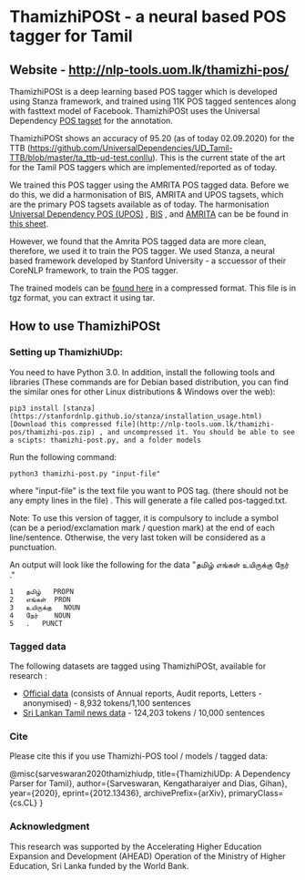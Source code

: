 # ThamizhiPOSt - a neural based POS tagger for Tamil
## Website - http://nlp-tools.uom.lk/thamizhi-pos/

ThamizhiPOSt is a deep learning based POS tagger which is developed using Stanza framework, and trained using 11K POS tagged sentences along with fasttext model of Facebook. ThamizhiPOSt uses the Universal Dependency [POS tagset](https://universaldependencies.org/u/pos/) for the annotation. 

ThamizhiPOSt shows an accuracy of 95.20 (as of today 02.09.2020) for the TTB (https://github.com/UniversalDependencies/UD_Tamil-TTB/blob/master/ta_ttb-ud-test.conllu). This is the current state of the art for the Tamil POS taggers which are implemented/reported as of today.

We trained this POS tagger using the AMRITA POS tagged data. Before we do this, we did a harmonisation of BIS, AMRITA and UPOS tagsets, which are the primary POS tagsets available as of today. 
The harmonisation [Universal Dependency POS (UPOS)](https://universaldependencies.org/u/pos/) , [BIS](http://nlp-tools.uom.lk/thamizhi-pos/documents/BIS-Standard.df) , and [AMRITA](https://www.amrita.edu/publication/tamil-pos-tagging-using-linear-programming) can be be found in [this sheet](https://docs.google.com/spreadsheets/u/1/d/1J7UbY1D_gOIL6EXMxrszMsBhuX-Ad6Mm3qt1xE5qdpY/edit?usp=drive_web&ouid=107409815654517250986). 

However, we found that the Amrita POS tagged data are more clean, therefore, we used it to train the POS tagger. We used Stanza, a neural based framework developed by Stanford University - a sccuessor of their CoreNLP framework, to train the POS tagger.

The trained models can be [found here](http://nlp-tools.uom.lk/thamizhi-pos/models/models) in a compressed format. This file is in tgz format, you can extract it using tar.

## How to use ThamizhiPOSt


### Setting up ThamizhiUDp:
You need to have Python 3.0. In addition, install the following tools and libraries (These commands are for Debian based distribution, you can find the similar ones for other Linux distributions & Windows over the web):
```
pip3 install [stanza](https://stanfordnlp.github.io/stanza/installation_usage.html)
[Download this compressed file](http://nlp-tools.uom.lk/thamizhi-pos/thamizhi-pos.zip) , and uncompressed it. You should be able to see a scipts: thamizhi-post.py, and a folder models
```
Run the following command:

```
python3 thamizhi-post.py "input-file"
```
where "input-file" is the text file you want to POS tag. (there should not be any empty lines in the file) . This will generate a file called pos-tagged.txt. 

Note: To use this version of tagger, it is compulsory to include a symbol (can be a period/exclamation mark / question mark) at the end of each line/sentence. Otherwise, the very last token will be considered as a punctuation. 

<!--
1. Download and install *Stanza*, as outlined here: https://stanfordnlp.github.io/stanza/installation_usage.html
2. Donwload [trained models](http://nlp-tools.uom.lk/thamizhi-pos/models/models), and place them in a folder called *models*
3. Insert your data to be POS tagged in a file called *sentence.txt*, and place it in the same level as the models folder
4. Download and place *print_upos.py*, along with *sentence.txt*
5. Execute the python script -  print_upos.py, output will be written to a file called *pos-tagged-sentence.txt*
-->

An output will look like the following for the data "தமிழ் எங்கள் உயிருக்கு நேர் ."
```
1	தமிழ்	PROPN
2	எங்கள்	PRON
3	உயிருக்கு	NOUN
4	நேர்	NOUN
5	.	PUNCT
```

### Tagged data

The following datasets are tagged using ThamizhiPOSt, available for research :
- [Official data](https://github.com/sarves/thamizhi-pos/tree/main/tagged-data) (consists of Annual reports, Audit reports, Letters - anonymised) - 8,932 tokens/1,100 sentences
- [Sri Lankan Tamil news data](https://github.com/sarves/thamizhi-pos/tree/main/tagged-data) - 124,203 tokens / 10,000 sentences

### Cite
Please cite this if you use Thamizhi-POS tool / models / tagged data:

@misc{sarveswaran2020thamizhiudp,
      title={ThamizhiUDp: A Dependency Parser for Tamil}, 
      author={Sarveswaran, Kengatharaiyer and Dias, Gihan},
      year={2020},
      eprint={2012.13436},
      archivePrefix={arXiv},
      primaryClass={cs.CL}
}

### Acknowledgment
This research was supported by the Accelerating Higher Education Expansion and Development (AHEAD) Operation of the Ministry of Higher Education, Sri Lanka funded by the World Bank.
